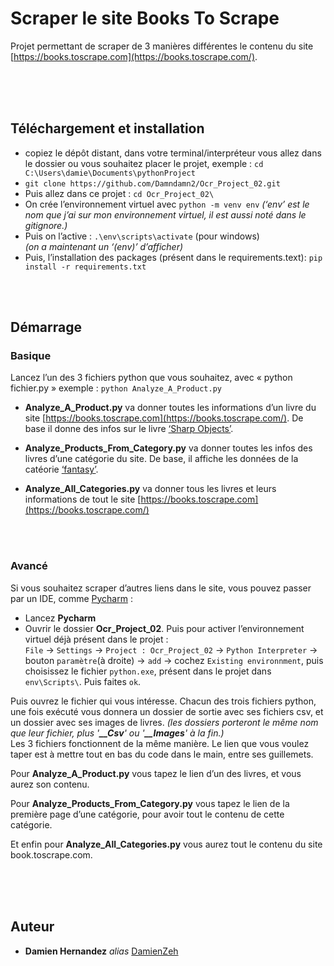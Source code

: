 # Scraper le site Books To Scrape 


Projet permettant de scraper de 3 manières différentes le contenu du site [https://books.toscrape.com](https://books.toscrape.com/).

<br/><br/><br/>




## Téléchargement et installation 


- copiez le dépôt distant, dans votre terminal/interpréteur
	vous allez dans le dossier ou vous souhaitez placer le projet,
	 exemple : ``cd C:\Users\damie\Documents\pythonProject``
- ``git clone https://github.com/Damndamn2/Ocr_Project_02.git``
- Puis allez dans ce projet : ``cd Ocr_Project_02\``
- On crée l’environnement virtuel avec  ``python -m venv env``
	_(‘env’ est le nom que j’ai sur mon environnement virtuel, il est aussi noté dans le gitignore.)_
- Puis on l’active : ``.\env\scripts\activate`` (pour windows)
	<br/>_(on a maintenant un ‘(env)’ d’afficher)_
- Puis, l’installation  des packages (présent dans le requirements.text):
	``pip install -r requirements.txt``

<br/><br/>


## Démarrage


### Basique

Lancez l’un des 3 fichiers python que vous souhaitez, avec « python fichier.py »
exemple : ``python Analyze_A_Product.py``

- **Analyze_A_Product.py** va donner toutes les informations d’un livre du site [https://books.toscrape.com](https://books.toscrape.com/). 
De base il donne des infos sur le livre [‘Sharp Objects’](https://books.toscrape.com/catalogue/sharp-objects_997/index.html).

- **Analyze_Products_From_Category.py** va donner toutes les infos des livres d’une catégorie du site.
De base, il affiche les données de la catéorie [‘fantasy’](https://books.toscrape.com/catalogue/category/books/fantasy_19/index.html).

- **Analyze_All_Categories.py** va donner tous les livres et leurs informations de tout le site [https://books.toscrape.com](https://books.toscrape.com/)

<br/><br/>


### Avancé

Si vous souhaitez scraper d’autres liens dans le site, vous pouvez passer par un IDE, comme [Pycharm](https://www.jetbrains.com/fr-fr/pycharm/) :

- Lancez **Pycharm**
- Ouvrir le dossier **Ocr_Project_02**.
Puis pour activer l’environnement virtuel déjà présent dans le projet :<br/>
 ``File`` → ``Settings`` → ``Project : Ocr_Project_02`` → ``Python Interpreter`` → bouton ``paramètre``(à droite) → ``add`` → cochez ``Existing environnment``, puis choisissez le fichier ``python.exe``, présent dans le projet dans ``env\Scripts\``. Puis faites ``ok``.

Puis ouvrez le fichier qui vous intéresse. Chacun des trois fichiers python, une fois exécuté vous donnera un dossier de sortie avec ses fichiers csv, et un dossier avec ses images de livres.
 _(les dossiers porteront le même nom que leur fichier, plus '**__Csv**' ou '**__Images**' à la fin.)_ <br/>
Les 3 fichiers fonctionnent de la même manière. Le lien que vous voulez taper est à mettre  tout en bas du code dans le main, entre ses guillemets.

Pour **Analyze_A_Product.py** vous tapez le lien d’un des livres, et vous aurez son contenu.

Pour **Analyze_Products_From_Category.py** vous tapez le lien de la première page d’une catégorie, pour avoir tout le contenu de cette catégorie.

Et enfin pour **Analyze_All_Categories.py** vous aurez tout le contenu du site book.toscrape.com.



<br/><br/><br/>





## Auteur

* **Damien Hernandez** _alias_ [DamienZeh](https://damienhernandez.fr/)


